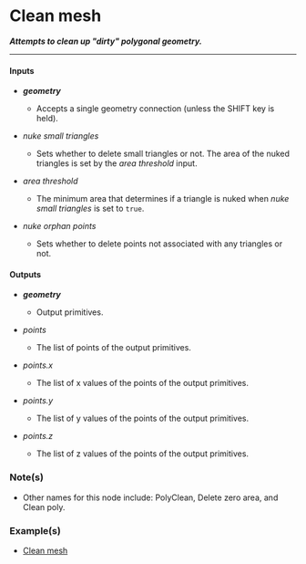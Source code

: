 # Clean mesh

**_Attempts to clean up "dirty" polygonal geometry._**

---


#### Inputs

* **_geometry_**

  * Accepts a single geometry connection (unless the SHIFT key is held).

* _nuke small triangles_

  * Sets whether to delete small triangles or not. The area of the nuked triangles is set by the _area threshold_ input.

* _area threshold_

  * The minimum area that determines if a triangle is nuked when _nuke small triangles_ is set to `true`.

* _nuke orphan points_

  * Sets whether to delete points not associated with any triangles or not.


#### Outputs

* **_geometry_**

  * Output primitives.

* _points_

  * The list of points of the output primitives.

* _points.x_

  * The list of x values of the points of the output primitives.

* _points.y_

  * The list of y values of the points of the output primitives.

* _points.z_

  * The list of z values of the points of the output primitives.


### Note(s)

* Other names for this node include: PolyClean, Delete zero area, and Clean poly.


### Example(s)

* <a href="https://creator.trimble.com/graph?assetURI=whp:46064975-47b6-4e33-b065-ad654750379e&version=latest" target="_blank">Clean mesh</a>
